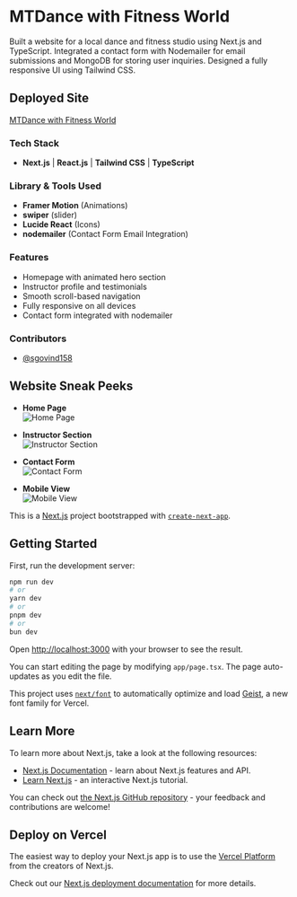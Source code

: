 
# MTDance with Fitness World

Built a website for a local dance and fitness studio using Next.js and TypeScript. Integrated a contact form with Nodemailer for email submissions and MongoDB for storing user inquiries. Designed a fully responsive UI using Tailwind CSS.

## Deployed Site

[MTDance with Fitness World](https://www.mtdancewithfitnessworld.com/)

### Tech Stack

- **Next.js** | **React.js** | **Tailwind CSS** | **TypeScript**

### Library & Tools Used

- **Framer Motion** (Animations)  
- **swiper** (slider)  
- **Lucide React** (Icons)  
- **nodemailer** (Contact Form Email Integration)

### Features

- Homepage with animated hero section  
- Instructor profile and testimonials  
- Smooth scroll-based navigation  
- Fully responsive on all devices  
- Contact form integrated with nodemailer  
  

### Contributors

- [@sgovind158](https://github.com/sgovind158)  


## Website Sneak Peeks

- **Home Page**  
  ![Home Page](./SneakPeeks/Home.png?raw=true)

  
- **Instructor Section**  
  ![Instructor Section](./SneakPeeks/Instructors.png?raw=true)


- **Contact Form**  
  ![Contact Form](./SneakPeeks/Contact.png?raw=true)

- **Mobile View**  
  ![Mobile View](./SneakPeeks/Mobile.png?raw=true)






















This is a [Next.js](https://nextjs.org) project bootstrapped with [`create-next-app`](https://nextjs.org/docs/app/api-reference/cli/create-next-app).

## Getting Started

First, run the development server:

```bash
npm run dev
# or
yarn dev
# or
pnpm dev
# or
bun dev
```

Open [http://localhost:3000](http://localhost:3000) with your browser to see the result.

You can start editing the page by modifying `app/page.tsx`. The page auto-updates as you edit the file.

This project uses [`next/font`](https://nextjs.org/docs/app/building-your-application/optimizing/fonts) to automatically optimize and load [Geist](https://vercel.com/font), a new font family for Vercel.

## Learn More

To learn more about Next.js, take a look at the following resources:

- [Next.js Documentation](https://nextjs.org/docs) - learn about Next.js features and API.
- [Learn Next.js](https://nextjs.org/learn) - an interactive Next.js tutorial.

You can check out [the Next.js GitHub repository](https://github.com/vercel/next.js) - your feedback and contributions are welcome!

## Deploy on Vercel

The easiest way to deploy your Next.js app is to use the [Vercel Platform](https://vercel.com/new?utm_medium=default-template&filter=next.js&utm_source=create-next-app&utm_campaign=create-next-app-readme) from the creators of Next.js.

Check out our [Next.js deployment documentation](https://nextjs.org/docs/app/building-your-application/deploying) for more details.
